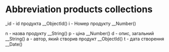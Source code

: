 # Abbreviation products collections

\_id - id продукта \_\_ObjectId()
i - Номер продукту \_\_Number()

n - назва продукту \_\_String()
p - ціна \_\_Number()
d - опис, загальний \_\_String()
a - автор, який створив продукт \_\_ObjectId()
t - дата створення \_\_Date()
